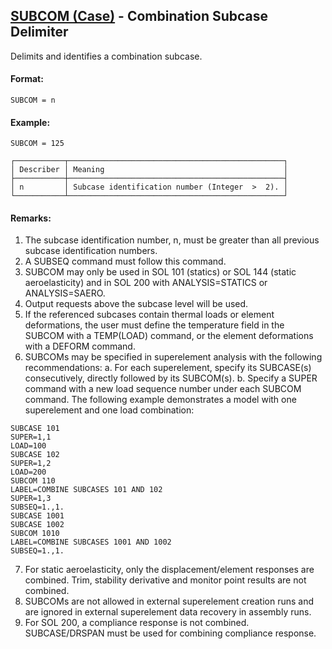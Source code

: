 ## [SUBCOM (Case)](https://help.hexagonmi.com/bundle/MSC_Nastran_2022.4/page/Nastran_Combined_Book/qrg/casecontrol4a/TOC.SUBCOM.Case.xhtml) - Combination Subcase Delimiter

Delimits and identifies a combination subcase.

#### Format:

```nastran
SUBCOM = n
```

#### Example:

```nastran
SUBCOM = 125
```

```text
┌───────────┬────────────────────────────────────────────────┐
│ Describer │ Meaning                                        │
├───────────┼────────────────────────────────────────────────┤
│ n         │ Subcase identification number (Integer  >  2). │
└───────────┴────────────────────────────────────────────────┘
```

#### Remarks:

1. The subcase identification number, n, must be greater than all previous subcase identification numbers.
2. A SUBSEQ command must follow this command.
3. SUBCOM may only be used in SOL 101 (statics) or SOL 144 (static aeroelasticity) and in SOL 200 with ANALYSIS=STATICS or ANALYSIS=SAERO.  
4. Output requests above the subcase level will be used.
5. If the referenced subcases contain thermal loads or element deformations, the user must define the temperature field in the SUBCOM with a TEMP(LOAD) command, or the element deformations with a DEFORM command.
6. SUBCOMs may be specified in superelement analysis with the following recommendations:
a. For each superelement, specify its SUBCASE(s) consecutively, directly followed by its SUBCOM(s).
b. Specify a SUPER command with a new load sequence number under each SUBCOM command.
     The following example demonstrates a model with one superelement and one load combination:

```nastran
SUBCASE 101
SUPER=1,1
LOAD=100
SUBCASE 102
SUPER=1,2
LOAD=200
SUBCOM 110
LABEL=COMBINE SUBCASES 101 AND 102
SUPER=1,3
SUBSEQ=1.,1.
SUBCASE 1001
SUBCASE 1002
SUBCOM 1010
LABEL=COMBINE SUBCASES 1001 AND 1002
SUBSEQ=1.,1.
```

7. For static aeroelasticity, only the displacement/element responses are combined. Trim, stability derivative and monitor point results are not combined.
8. SUBCOMs are not allowed in external superelement creation runs and are ignored in external superelement data recovery in assembly runs.
9. For SOL 200, a compliance response is not combined. SUBCASE/DRSPAN must be used for combining compliance response.
